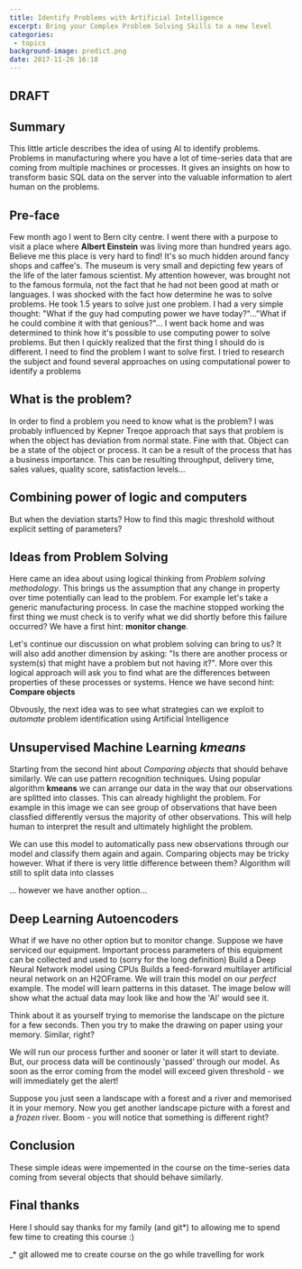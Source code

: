 ```yaml
---
title: Identify Problems with Artificial Intelligence
excerpt: Bring your Complex Problem Solving Skills to a new level
categories: 
 - topics
background-image: predict.png
date: 2017-11-26 16:18
---
```


## DRAFT 

## Summary

This little article describes the idea of using AI to identify problems. Problems in manufacturing where you have a lot of time-series data that are coming from multiple machines or processes. It gives an insights on how to transform basic SQL data on the server into the valuable information to alert human on the problems.

## Pre-face

Few month ago I went to Bern city centre. I went there with a purpose to visit a place where **Albert Einstein** was living more than hundred years ago. Believe me this place is very hard to find! It's so much hidden around fancy shops and caffee's. The museum is very small and depicting few years of the life of the later famous scientist. My attention however, was brought not to the famous formula, not the fact that he had not been good at math or languages. I was shocked with the fact how determine he was to solve problems. He took 1.5 years to solve just one problem. I had a very simple thought: "What if the guy had computing power we have today?"..."What if he could combine it with that genious?"... I went back home and was determined to think how it's possible to use computing power to solve problems. But then I quickly realized that the first thing I should do is different. I need to find the problem I want to solve first. I tried to research the subject and found several approaches on using computational power to identify a problems

## What is the problem?

In order to find a problem you need to know what is the problem? I was probably influenced by Kepner Treqoe approach that says that problem is when the object has deviation from normal state. Fine with that. Object can be a state of the object or process. It can be a result of the process that has a business importance. This can be resulting throughput, delivery time, sales values, quality score, satisfaction levels... 

## Combining power of logic and computers

But when the deviation starts? How to find this magic threshold without explicit setting of parameters? 

## Ideas from Problem Solving

Here came an idea about using logical thinking from *Problem solving methodology*. This brings us the assumption that any change in property over time potentially can lead to the problem. For example let's take a generic manufacturing process. In case the machine stopped working the first thing we must check is to verify what we did shortly before this failure occurred? We have a first hint: **monitor change**. 

Let's continue our discussion on what problem solving can bring to us? It will also add another dimension by asking: "Is there are another process or system(s) that might have a problem but not having it?". More over this logical approach will ask you to find what are the differences between properties of these processes or systems. Hence we have second hint: **Compare objects**

Obvously, the next idea was to see what strategies can we exploit to *automate* problem identification using Artificial Intelligence

## Unsupervised Machine Learning *kmeans*

Starting from the second hint about *Comparing objects* that should behave similarly. We can use pattern recognition techniques. Using popular algorithm **kmeans** we can arrange our data in the way that our observations are splitted into classes. This can already highlight the problem. For example in this image we can see group of observations that have been classfied differently versus the majority of other observations. This will help human to interpret the result and ultimately highlight the problem.

We can use this model to automatically pass new observations through our model and classify them again and again. Comparing objects may be tricky however. What if there is very little difference between them? Algorithm will still to split data into classes

... however we have another option...

## Deep Learning Autoencoders

What if we have no other option but to monitor change. Suppose we have serviced our equipment. Important process parameters of this equipment can be collected and used to (sorry for the long definition) Build a Deep Neural Network model using CPUs Builds a feed-forward multilayer artificial neural network on an H2OFrame. We will train this model on our *perfect* example. The model will learn patterns in this dataset. The image below will show what the actual data may look like and how the 'AI' would see it.

Think about it as yourself trying to memorise the landscape on the picture for a few seconds. Then you try to make the drawing on paper using your memory. Similar, right?

We will run our process further and sooner or later it will start to deviate. But, our process data will be continously 'passed' through our model. As soon as the error coming from the model will exceed given threshold - we will immediately get the alert!

Suppose you just seen a landscape with a forest and a river and memorised it in your memory. Now you get another landscape picture with a forest and a *frozen* river. Boom - you will notice that something is different right?

## Conclusion

These simple ideas were impemented in the course on the time-series data coming from several objects that should behave similarly.

## Final thanks

Here I should say thanks for my family (and git*) to allowing me to spend few time to creating this course :)

_* git allowed me to create course on the go while travelling for work
